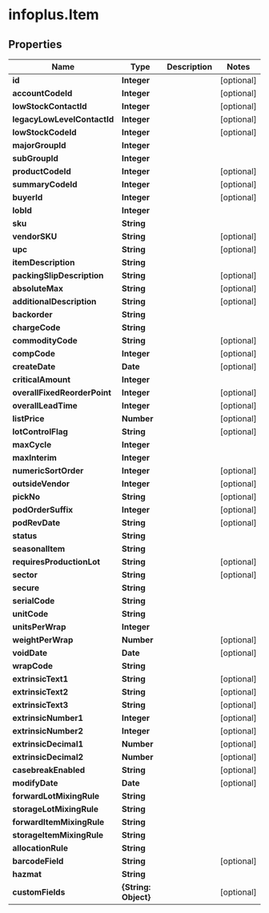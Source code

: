 # infoplus.Item

## Properties
Name | Type | Description | Notes
------------ | ------------- | ------------- | -------------
**id** | **Integer** |  | [optional] 
**accountCodeId** | **Integer** |  | [optional] 
**lowStockContactId** | **Integer** |  | [optional] 
**legacyLowLevelContactId** | **Integer** |  | [optional] 
**lowStockCodeId** | **Integer** |  | [optional] 
**majorGroupId** | **Integer** |  | 
**subGroupId** | **Integer** |  | 
**productCodeId** | **Integer** |  | [optional] 
**summaryCodeId** | **Integer** |  | [optional] 
**buyerId** | **Integer** |  | [optional] 
**lobId** | **Integer** |  | 
**sku** | **String** |  | 
**vendorSKU** | **String** |  | [optional] 
**upc** | **String** |  | [optional] 
**itemDescription** | **String** |  | 
**packingSlipDescription** | **String** |  | [optional] 
**absoluteMax** | **String** |  | [optional] 
**additionalDescription** | **String** |  | [optional] 
**backorder** | **String** |  | 
**chargeCode** | **String** |  | 
**commodityCode** | **String** |  | [optional] 
**compCode** | **Integer** |  | [optional] 
**createDate** | **Date** |  | [optional] 
**criticalAmount** | **Integer** |  | 
**overallFixedReorderPoint** | **Integer** |  | [optional] 
**overallLeadTime** | **Integer** |  | [optional] 
**listPrice** | **Number** |  | [optional] 
**lotControlFlag** | **String** |  | [optional] 
**maxCycle** | **Integer** |  | 
**maxInterim** | **Integer** |  | 
**numericSortOrder** | **Integer** |  | [optional] 
**outsideVendor** | **Integer** |  | [optional] 
**pickNo** | **String** |  | [optional] 
**podOrderSuffix** | **Integer** |  | [optional] 
**podRevDate** | **String** |  | [optional] 
**status** | **String** |  | 
**seasonalItem** | **String** |  | 
**requiresProductionLot** | **String** |  | [optional] 
**sector** | **String** |  | [optional] 
**secure** | **String** |  | 
**serialCode** | **String** |  | 
**unitCode** | **String** |  | 
**unitsPerWrap** | **Integer** |  | 
**weightPerWrap** | **Number** |  | [optional] 
**voidDate** | **Date** |  | [optional] 
**wrapCode** | **String** |  | 
**extrinsicText1** | **String** |  | [optional] 
**extrinsicText2** | **String** |  | [optional] 
**extrinsicText3** | **String** |  | [optional] 
**extrinsicNumber1** | **Integer** |  | [optional] 
**extrinsicNumber2** | **Integer** |  | [optional] 
**extrinsicDecimal1** | **Number** |  | [optional] 
**extrinsicDecimal2** | **Number** |  | [optional] 
**casebreakEnabled** | **String** |  | [optional] 
**modifyDate** | **Date** |  | [optional] 
**forwardLotMixingRule** | **String** |  | 
**storageLotMixingRule** | **String** |  | 
**forwardItemMixingRule** | **String** |  | 
**storageItemMixingRule** | **String** |  | 
**allocationRule** | **String** |  | 
**barcodeField** | **String** |  | [optional] 
**hazmat** | **String** |  | 
**customFields** | **{String: Object}** |  | [optional] 


